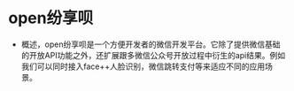 # open纷享呗

* 概述，open纷享呗是一个方便开发者的微信开发平台。它除了提供微信基础的开放API功能之外，还扩展跟多微信公众号开放过程中衍生的api结果。例如我们可以同时接入face++人脸识别，微信跳转支付等来适应不同的应用场景。
